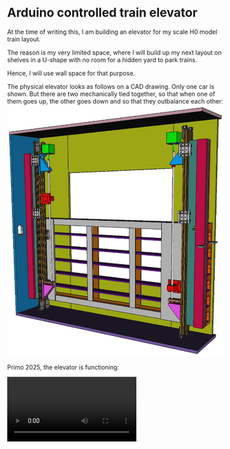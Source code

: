 # Arduino controlled train elevator
At the time of writing this, I am building an elevator for my scale H0 model train layout. 

The reason is my very limited space, where I will build up my next layout on shelves in a U-shape with no room for a hidden yard to park trains.

Hence, I will use wall space for that purpose.

The physical elevator looks as follows on a CAD drawing. Only one car is shown. But there are two mechanically tied together, so that when one of them goes up, the other goes down and so that they outbalance each other: ![](mekanik%20synlig.jpg)

Primo 2025, the elevator is functioning: 

<video src="https://github.com/kjlisby/train_elevator/blob/main/IMG_1994.MOV" width="300" />

## Hardware

The hardware consist of:
  - ESP32 DoIT module (serving the elevator control and a WEB page turning a phone or a PC into the UI)
  - SD card reader to store the HTML files, icons etc. (only used for the WEB UI and therefore abandoned as I switched to the serial version)
  - A tiny 0,96" (later replaced with a 2,43") OLED display to show the status of the elevator
  - Stepper motors to drive the elevator
  - An optocoupler and a few diodes and resistors to act as a DCC interface
  - 20 volt power supply to drive the stepper motors
  - 5 volt power supply for the control system (not needed after switch to serial version, where the 5V comes from the USB connection from my PC)
  - Two micro switches to sense the end-stop position of each side of the elevator
  - Optical sensors for ensuring there is no train "sticking out" when moving the elevator
  - Relay modules (12 relays needed, even though ony 8 are shown below) to provide power to only the tracks of the current level
  - MCP23017 I/O port expansion module to provide output ports for the relays
  - IR LEDs and IR photodiodes for detection of trains in the portals
  - IR receiver for receiving inputs from my (Samsung) TV remote control

And it is put together as follows. Note that I will not need the "enable" wire to the stepper motors. Removing power from the steppers would only mean that the ESP32 is no longer knowing the exact location of the elevator.

Version 1:
![](Diagram.jpg)

Version 2:
![](Diagram_v2.jpg)

I was at first almost done with the WIFI version, which uses a Web browser as UI. But because of weak WIFI connection, I abandoned that idea and instead began the Serial version, which simply connects via the USB port of the ESP32 to a PC and communicates directly with either JMRI (Java Model Railroad Interface) or the Python based UI. Or for that matter, the serial monitor in the Arduino IDE can be used as a command-line. Note that the SD card is not used by the serial version. So I have removed that.

Arduino Libraries used (for serial elevator version):
- AccelStepper by Mike McCauley
- Adafruit SSD1306 by Adafruit (with dependencies)
- NmraDcc by Axel Sheperd
- IRremote by shirriff

See more at http://lisby.dk/wordpress/?p=2779 (so far only in Danish).
